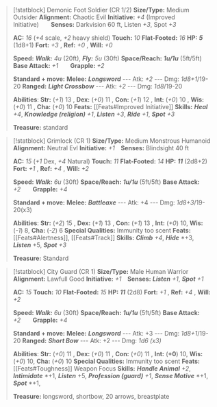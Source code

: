 

> [!statblock] Demonic Foot Soldier  (CR 1/2)
> **Size/Type:** Medium Outsider
> **Alignment:**  Chaotic Evil
> **Initiative:** *+4* (Improved Initiative)  **Senses:** Darkvision 60 ft, Listen *+3*, Spot *+3*
>
> **AC:** *16* (*+4* scale, *+2* heavy shield)   **Touch:** *10*    **Flat-Footed:** *16*
> **HP:**  ***5*** (1d8+1)
> **Fort:** *+3* , **Ref:** *+0* , **Will:** *+0*  
>
> **Speed:**  ***Walk:*** *4u* (20ft), ***Fly:*** *5u* (30ft)
> **Space/Reach:** ***1u/1u*** (5ft/5ft)
> **Base Attack:** *+1*  **Grapple:**  *+2*
> 
> **Standard + move:**
> **Melee:** ***Longsword*** --- Atk: *+2* --- Dmg: *1d8+1*/19-20
> **Ranged:** ***Light Crossbow*** --- Atk: *+2* --- Dmg: *1d8*/19-20
>
> **Abilities**: 
> **Str:** (_+1_) 13 , **Dex:** (_+0_) 11 , **Con:** (_+1_) 12 , **Int:** (_+0_) 10 , **Wis:** (_+0_) 11 , **Cha:** (_+0_) 10
> **Feats:**  [[Feats#Improved Initiative]]
> **Skills:**  ***Heal*** *+4*, ***Knowledge (religion)*** *+1*, ***Listen*** *+3*, ***Ride*** *+1*, ***Spot*** *+3*
>
> **Treasure:**  standard


> [!statblock] Grimlock (CR 1)
> **Size/Type:** Medium Monstrous Humanoid
> **Alignment:**  Neutral Evl
> **Initiative:** *+1* **Senses:**  Blindsight 40 ft
>
> **AC:** *15* (*+1* Dex, *+4* Natural)   **Touch:** *11*    **Flat-Footed:** *14*
> **HP:**  ***11*** (2d8+2)
> **Fort:** *+1* , **Ref:** *+4* , **Will:** *+2*  
>
> **Speed:**  ***Walk:*** *6u* (30ft)
> **Space/Reach:** ***1u/1u*** (5ft/5ft)
> **Base Attack:** *+2*  **Grapple:**  *+4*
> 
> **Standard + move:**
> **Melee:** ***Battleaxe*** --- Atk: +4 --- Dmg: *1d8+3*/19-20(x3)
>
> **Abilities**: 
> **Str:** (_+2_) 15 , **Dex:** (_+1_) 13 , **Con:** (_+1_) 13 , **Int:** (_+0_) 10, **Wis:** (_-1_) 8, **Cha:** (_-2_) 6
> **Special Qualities:** Immunity too scent
> **Feats:** [[Feats#Alertness]], [[Feats#Track]]
> **Skills:**  ***Climb*** *+4*, ***Hide*** *+3, ***Listen*** +5, ***Spot*** *+3*
> 
> **Treasure:**  Standard



> [!statblock] City Guard (CR 1)
> **Size/Type:** Male Human Warrior
> **Alignment:**  Lawfull Good
> **Initiative:** *+1* **Senses:**  ***Listen*** *+1*, ***Spot*** *+1*
>
> **AC:** *15*    **Touch:** *10*    **Flat-Footed:** *15*
> **HP:**  ***11*** (2d8)
> **Fort:** *+1* , **Ref:** *+4* , **Will:** *+2*  
>
> **Speed:**  ***Walk:*** *6u* (30ft)
> **Space/Reach:** ***1u/1u*** (5ft/5ft)
> **Base Attack:** *+2*  **Grapple:**  *+4*
> 
> **Standard + move:**
> **Melee:** ***Longsword*** --- Atk: +3 --- Dmg: *1d8+1*/19-20
> **Ranged:** ***Short Bow*** --- Atk: +2 --- Dmg: *1d6 (x3)*
>
> **Abilities**: 
> **Str:** (*+0*) 11 , **Dex:** (_+0_) 11 , **Con:** (_+0_) 11 , **Int:** (**+0**) 10, **Wis:** (*+0*) 10, **Cha:** (*+0*) 10
> **Special Qualities:** Immunity too scent
> **Feats:** [[Feats#Toughness]] Weapon Focus
> **Skills:**  ***Handle Animal*** *+2*, ***Intimidate*** *+1, ***Listen*** +5, ***Profession (guard)*** *+1*, ***Sense Motive*** *+1, ***Spot*** *+1,
> 
> **Treasure:**  longsword, shortbow, 20 arrows, breastplate





